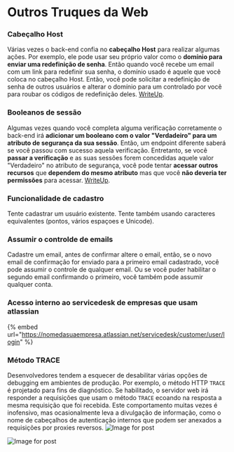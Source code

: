 # Outros Truques da Web

### Cabeçalho Host

Várias vezes o back-end confia no **cabeçalho Host** para realizar algumas ações. Por exemplo, ele pode usar seu próprio valor como o **domínio para enviar uma redefinição de senha**. Então quando você recebe um email com um link para redefinir sua senha, o domínio usado é aquele que você coloca no cabeçalho Host. Então, você pode solicitar a redefinição de senha de outros usuários e alterar o domínio para um controlado por você para roubar os códigos de redefinição deles. [WriteUp](https://medium.com/nassec-cybersecurity-writeups/how-i-was-able-to-take-over-any-users-account-with-host-header-injection-546fff6d0f2).

### Booleanos de sessão

Algumas vezes quando você completa alguma verificação corretamente o back-end irá **adicionar um booleano com o valor "Verdadeiro" para um atributo de segurança da sua sessão**. Então, um endpoint diferente saberá se você passou com sucesso aquela verificação.
Entretanto, se você **passar a verificação** e as suas sessões forem concedidas aquele valor "Verdadeiro" no atributo de segurança, você pode tentar **acessar outros recursos** que **dependem do mesmo atributo** mas que você **não deveria ter permissões** para acessar. [WriteUp](https://medium.com/@ozguralp/a-less-known-attack-vector-second-order-idor-attacks-14468009781a).

### Funcionalidade de cadastro

Tente cadastrar um usuário existente. Tente também usando caracteres equivalentes \(pontos, vários espaçoes e Unicode\).

### Assumir o controlde de emails

Cadastre um email, antes de confirmar altere o email, então, se o novo email de confirmação for enviado para a primeiro email cadastrado, você pode assumir o controle de qualquer email. Ou se você puder habilitar o segundo email confirmando o primeiro, você também pode assumir qualquer conta.

### Acesso interno ao servicedesk de empresas que usam atlassian

{% embed url="https://nomedasuaempresa.atlassian.net/servicedesk/customer/user/login" %}

### Método TRACE

Desenvolvedores tendem a esquecer de desabilitar várias opções de debugging em ambientes de produção. Por exemplo, o método HTTP `TRACE` é projetado para fins de diagnóstico. Se habilitado, o servidor web irá responder a requisições que usam o método `TRACE` ecoando na resposta a mesma requisição que foi recebida. Este comportamento muitas vezes é inofensivo, mas ocasionalmente leva a divulgação de informação, como o nome de cabeçalhos de autenticação internos que podem ser anexados a requisições por proxies reversos.
![Image for post](https://miro.medium.com/max/60/1*wDFRADTOd9Tj63xucenvAA.png?q=20)

![Image for post](https://miro.medium.com/max/1330/1*wDFRADTOd9Tj63xucenvAA.png)